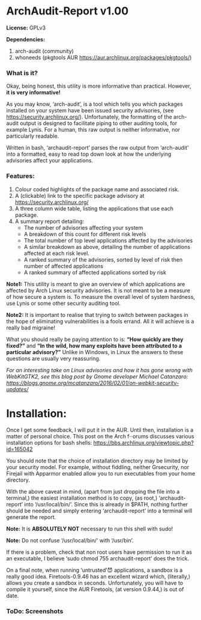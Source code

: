 # ArchAudit-Report v1.00
**License:** GPLv3

**Dependencies:**
1. arch-audit (community)
2. whoneeds (pkgtools AUR  https://aur.archlinux.org/packages/pkgtools/)

### What is it?
Okay, being honest,  this utility is more informative than practical. However, **it is very informative!**

As you may know, ‘arch-audit’, is a tool which tells you which packages installed on your system have been issued security advisories, (see https://security.archlinux.org/). Unfortunately, the formatting of the arch-audit output is designed to facilitate piping to other auditing tools, for example Lynis. For a human, this raw output is neither informative, nor particularly readable.

Written in bash, ‘archaudit-report’ parses the raw output from ‘arch-audit’ into a formatted, easy to read top down look at how the underlying advisories affect your applications.

### Features:
1. Colour coded highlights of the package name and associated risk.
2. A (clickable) link to the specific  package advisory at  https://security.archlinux.org/
3. A three column wide table, listing the applications that use each package.
4. A summary report detailing:
      * The number of advisories affecting your system
      * A breakdown of this count for different risk levels
      * The total number of top level applications affected by the advisories
      * A similar breakdown as above, detailing the number of applications affected at each risk level.
      * A ranked summary of the advisories, sorted by level of risk then number of affected applications
      * A ranked summary of affected applications sorted by risk
	
**Note1:**
This utility is meant to give an overview of which applications are affected by Arch Linux security advisories. It is not meant to be a measure of how secure a system is. To measure the overall level of system hardness, use Lynis or some other security auditing tool.

**Note2:**
It is important to realise that trying to switch  between packages in the hope of eliminating vulnerabilities is a fools errand. All it will achieve is a really bad migraine! 

What you should really be paying attention to is: **“How quickly are they fixed?”**  and **“In the wild, how many exploits have been attributed to a particular advisory?”**  Unlike in Windows, in Linux the answers to these questions are usually very reassuring.

*For an interesting take on Linux advisories and how it has gone wrong with WebKitGTK2, see this blog post by Gnome developer Michael Catanzaro: https://blogs.gnome.org/mcatanzaro/2016/02/01/on-webkit-security-updates/*


# Installation:
Once I get some feedback, I will put it in the AUR. Until then, installation is a matter of personal choice. This post on the Arch f⋅⋅orums discusses various installation options for bash shells: https://bbs.archlinux.org/viewtopic.php?id=165042

You should note that the choice of installation directory may be limited by your security model. For example, without fiddling, neither Grsecurity, nor Firejail with Apparmor enabled allow you to run executables from your home directory.
 
With the above caveat in mind, (apart from just dropping the file into a terminal,) the easiest installation method is to copy, (as root,) ‘archaudit-report’ into ‘/usr/local/bin/’. Since this is already in  $PATH, nothing further should be needed and simply entering ‘archaudit-report’ into a terminal will generate the report.

**Note:** It is **ABSOLUTELY NOT** necessary to run this shell with sudo!

**Note:** Do not confuse ‘/usr/local/bin/’ with ‘/usr/bin’.

If there is a problem, check that non root users have  permission to run it as an executable, I believe  ‘sudo chmod 755  archaudit-report’ does the trick.

On a final note, when running ‘untrusted’😈 applications, a sandbox is a really good idea.  Firetools-0.9.46  has an excellent wizard which, (literally,)  allows you create a sandbox in seconds. Unfortunately, you will have to compile it yourself, since the AUR Firetools, (at version 0.9.44,) is out of date.

### ToDo: Screenshots


